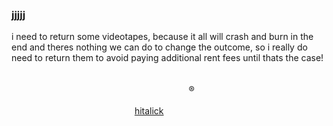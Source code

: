 ### jjjjj

<!--
**jjjjj/jjjjj** is a ✨ _special_ ✨ repository because its `README.md` (this file) appears on your GitHub profile.
--!>

i need to return some videotapes, because it all will crash and burn in the end and theres nothing we can do to change the outcome, so i really do need to return them to avoid paying additional rent fees until thats the case!
                                                                                                                  
                                                                                                                                                                                                                     ®
                                                                                                                  
                                                                                                                  
<a href="https://www.hitalick.de" target="_blank">hitalick</a>
